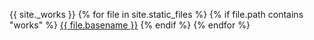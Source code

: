 {{ site._works }}
{% for file in site.static_files %}
  {% if file.path contains "works" %}
  <a href="/void{{ file.path }}">{{ file.basename }}</a>
  {% endif %}
{% endfor %}
